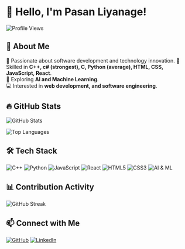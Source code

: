 # 👋 Hello, I'm Pasan Liyanage!

![Profile Views](https://komarev.com/ghpvc/?username=Pasan-Liyanage&label=Profile%20Views&color=blue&style=flat)

## 🚀 About Me

🎯 Passionate about software development and technology innovation. 
📌 Skilled in **C++, c# (strongest), C, Python (average), HTML, CSS, JavaScript, React**.  
🤖 Exploring **AI and Machine Learning**.  
💻 Interested in **web development, and software engineering**.

## 🔥 GitHub Stats

![GitHub Stats](https://github-readme-stats.vercel.app/api?username=Pasan-Liyanage&show_icons=true&theme=radical)

![Top Languages](https://github-readme-stats.vercel.app/api/top-langs/?username=Pasan-Liyanage&layout=compact&theme=radical)

## 🛠️ Tech Stack

![C++](https://img.shields.io/badge/-C++-00599C?style=flat-square&logo=c%2B%2B&logoColor=white)
![Python](https://img.shields.io/badge/-Python-3776AB?style=flat-square&logo=python&logoColor=white)
![JavaScript](https://img.shields.io/badge/-JavaScript-F7DF1E?style=flat-square&logo=javascript&logoColor=black)
![React](https://img.shields.io/badge/-React-61DAFB?style=flat-square&logo=react&logoColor=black)
![HTML5](https://img.shields.io/badge/-HTML5-E34F26?style=flat-square&logo=html5&logoColor=white)
![CSS3](https://img.shields.io/badge/-CSS3-1572B6?style=flat-square&logo=css3&logoColor=white)
![AI & ML](https://img.shields.io/badge/-AI%20%26%20ML-FF6F00?style=flat-square&logo=python&logoColor=white)

## 📊 Contribution Activity

![GitHub Streak](https://github-readme-streak-stats.herokuapp.com/?user=Pasan-Liyanage&theme=radical)

## 📫 Connect with Me

[![GitHub](https://img.shields.io/badge/-GitHub-181717?style=flat-square&logo=github)](https://github.com/Pasan-Liyanage)
[![LinkedIn](https://img.shields.io/badge/-LinkedIn-0077B5?style=flat-square&logo=linkedin)](https://www.linkedin.com/in/pasan-liyanage)
